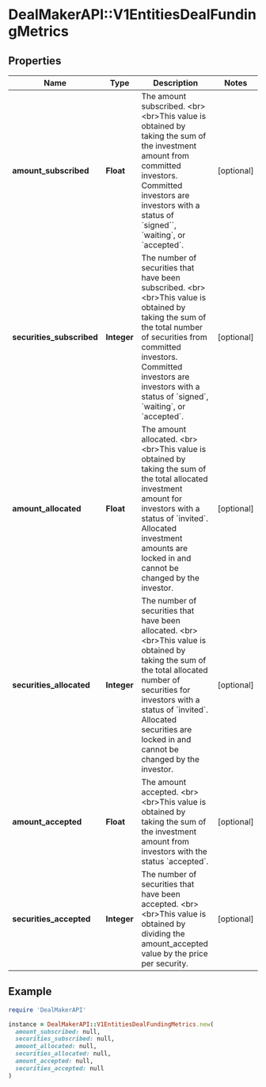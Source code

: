 # DealMakerAPI::V1EntitiesDealFundingMetrics

## Properties

| Name | Type | Description | Notes |
| ---- | ---- | ----------- | ----- |
| **amount_subscribed** | **Float** | The amount subscribed. &lt;br&gt;&lt;br&gt;This value is obtained by taking the sum of the investment amount from committed investors. Committed investors are investors with a status of &#x60;signed&#x60;&#x60;, &#x60;waiting&#x60;, or &#x60;accepted&#x60;. | [optional] |
| **securities_subscribed** | **Integer** | The number of securities that have been subscribed. &lt;br&gt;&lt;br&gt;This value is obtained by taking the sum of the total number of securities from committed investors. Committed investors are investors with a status of &#x60;signed&#x60;, &#x60;waiting&#x60;, or &#x60;accepted&#x60;. | [optional] |
| **amount_allocated** | **Float** | The amount allocated. &lt;br&gt;&lt;br&gt;This value is obtained by taking the sum of the total allocated investment amount for investors with a status of &#x60;invited&#x60;. Allocated investment amounts are locked in and cannot be changed by the investor. | [optional] |
| **securities_allocated** | **Integer** | The number of securities that have been allocated. &lt;br&gt;&lt;br&gt;This value is obtained by taking the sum of the total allocated number of securities for investors with a status of &#x60;invited&#x60;. Allocated securities are locked in and cannot be changed by the investor. | [optional] |
| **amount_accepted** | **Float** | The amount accepted. &lt;br&gt;&lt;br&gt;This value is obtained by taking the sum of the investment amount from investors with the status &#x60;accepted&#x60;. | [optional] |
| **securities_accepted** | **Integer** | The number of securities that have been accepted. &lt;br&gt;&lt;br&gt;This value is obtained by dividing the amount_accepted value by the price per security. | [optional] |

## Example

```ruby
require 'DealMakerAPI'

instance = DealMakerAPI::V1EntitiesDealFundingMetrics.new(
  amount_subscribed: null,
  securities_subscribed: null,
  amount_allocated: null,
  securities_allocated: null,
  amount_accepted: null,
  securities_accepted: null
)
```

